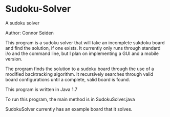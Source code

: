 # Sudoku-Solver
A sudoku solver

Author: Connor Seiden

This program is a sudoku solver that will take an incomplete sukdoku board and find the solution, if one exists.  It currently only runs through standard i/o and the command line, but I plan on implementing a GUI and a mobile version.

The program finds the solution to a sudoku board through the use of a modified backtracking algorithm.  It recursively searches through valid board configurations until a complete, valid board is found.

This program is written in Java 1.7

To run this program, the main method is in SudokuSolver.java 

SudokuSolver currently has an example board that it solves.
